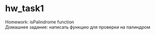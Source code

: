 # hw_task1
 Homework: isPalindrome function  
 Домашнее задание: написать функцию для проверки на 
 палиндром
  
